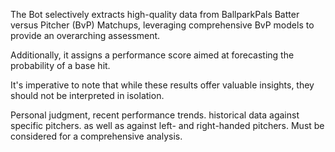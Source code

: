 The Bot selectively extracts high-quality data from BallparkPals Batter versus Pitcher (BvP) Matchups, leveraging comprehensive BvP models to provide an overarching assessment. 

Additionally, it assigns a performance score aimed at forecasting the probability of a base hit. 

It's imperative to note that while these results offer valuable insights, they should not be interpreted in isolation. 

Personal judgment, recent performance trends. 
historical data against specific pitchers.
as well as against left- and right-handed pitchers. 
Must be considered for a comprehensive analysis.
